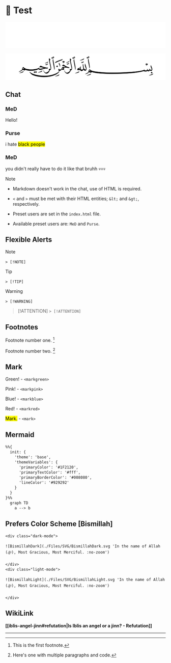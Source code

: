 # 🧪 Test
<div class="dark-mode">

![BismillahDark](./Files/SVG/BismillahDark.svg 'In the name of Allah (ﷻ), Most Gracious, Most Merciful. :no-zoom')

</div>
<div class="light-mode">

![BismillahLight](./Files/SVG/BismillahLight.svg 'In the name of Allah (ﷻ), Most Gracious, Most Merciful. :no-zoom')

</div>

## Chat
<!-- chat:start -->
<!-- title:Goofy Moment -->
### **MeD**
Hello!

### **Purse**
i hate <mark>black people</mark>

### **MeD**
you didn't really have to do it like that bruhh 💀💀💀
<!-- chat:end -->

> [!NOTE]
> * Markdown doesn't work in the chat, use of HTML is required.
>
> * `<` and `>` must be met with their HTML entities; `&lt;` and `&gt;`, respectively.
>
> * Preset users are set in the `index.html` file.
>
> * Available preset users are: `MeD` and `Purse`.

## Flexible Alerts
> [!NOTE]
> `> [!NOTE]`

> [!TIP]
> `> [!TIP]`

> [!WARNING]
> `> [!WARNING]`

> [!ATTENTION]
> `> [!ATTENTION]`

## Footnotes
Footnote number one. [^1]

Footnote number two. [^2]

## Mark
<markgreen>Green!</markgreen> - `<markgreen>`

<markpink>Pink!</markpink> - `<markpink>`

<markblue>Blue!</markblue> - `<markblue>`

<markred>Red!</markred> - `<markred>`

<mark>Mark.</mark> - `<mark>`

## Mermaid
```mermaid
%%{
  init: {
    'theme': 'base',
    'themeVariables': {
      'primaryColor': '#1F2120',
      'primaryTextColor': '#fff',
      'primaryBorderColor': '#008080',
      'lineColor': '#929292'
    }
  }
}%%
  graph TD
    a --> b
```

## Prefers Color Scheme [Bismillah]
```
<div class="dark-mode">

![BismillahDark](./Files/SVG/BismillahDark.svg 'In the name of Allah (ﷻ), Most Gracious, Most Merciful. :no-zoom')

</div>
<div class="light-mode">

![BismillahLight](./Files/SVG/BismillahLight.svg 'In the name of Allah (ﷻ), Most Gracious, Most Merciful. :no-zoom')

</div>
```

## WikiLink
**[[iblis-angel-jinn#refutation|Is Iblis an angel or a jinn? - Refutation]]**

***

[^1]: This is the first footnote.

[^2]: Here's one with multiple paragraphs and code.